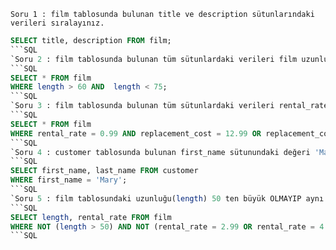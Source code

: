 `Soru 1 : film tablosunda bulunan title ve description sütunlarındaki verileri sıralayınız.` <br>
```SQL
SELECT title, description FROM film;
```SQL
`Soru 2 : film tablosunda bulunan tüm sütunlardaki verileri film uzunluğu (length) 60 dan büyük VE 75 ten küçük olma koşullarıyla sıralayınız.` <br>
```SQL
SELECT * FROM film 
WHERE length > 60 AND  length < 75; 
```SQL
`Soru 3 : film tablosunda bulunan tüm sütunlardaki verileri rental_rate 0.99 VE replacement_cost 12.99 VEYA 28.99 olma koşullarıyla sıralayınız.` <br>
```SQL
SELECT * FROM film  
WHERE rental_rate = 0.99 AND replacement_cost = 12.99 OR replacement_cost = 28.99;
```SQL
`Soru 4 : customer tablosunda bulunan first_name sütunundaki değeri 'Mary' olan müşterinin last_name sütunundaki değeri nedir?` <br>
```SQL
SELECT first_name, last_name FROM customer 
WHERE first_name = 'Mary';
```SQL
`Soru 5 : film tablosundaki uzunluğu(length) 50 ten büyük OLMAYIP aynı zamanda rental_rate değeri 2.99 veya 4.99 OLMAYAN verileri sıralayınız.` <br>
```SQL
SELECT length, rental_rate FROM film 
WHERE NOT (length > 50) AND NOT (rental_rate = 2.99 OR rental_rate = 4.99);
```SQL
